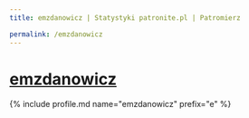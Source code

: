 ```yaml
---
title: emzdanowicz | Statystyki patronite.pl | Patromierz

permalink: /emzdanowicz
---
```


# [emzdanowicz](https://patronite.pl/emzdanowicz)

{% include profile.md name="emzdanowicz" prefix="e" %}
